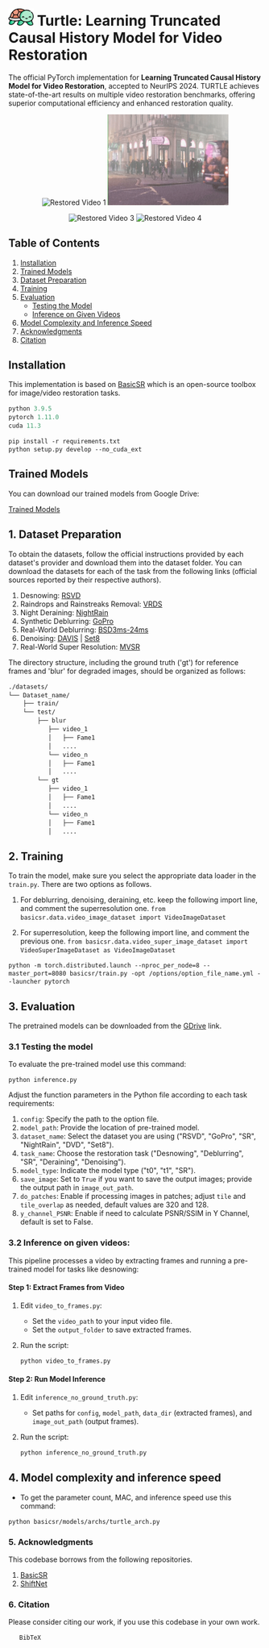 # <img src="assets/turtle.png" alt="Lego Turtle" width="50"> **Turtle: Learning Truncated Causal History Model for Video Restoration**


The official PyTorch implementation for **Learning Truncated Causal History Model for Video Restoration**, accepted to NeurIPS 2024. TURTLE achieves state-of-the-art results on multiple video restoration benchmarks, offering superior computational efficiency and enhanced restoration quality.


<p align="center">
  <img src="assets/gopro.gif" alt="Restored Video 1" width="240" height="180">
  <img src="assets/nightrain30.gif" alt="Restored Video 2" width="240" height="180">
</p>

<p align="center">
  <img src="assets/raindrop.gif" alt="Restored Video 3" width="240" height="180">
  <img src="assets/snowwww.gif" alt="Restored Video 4" width="240" height="180">
</p>


## Table of Contents
1. [Installation](#installation)
2. [Trained Models](#trained-models)
3. [Dataset Preparation](#1-dataset-preparation)
4. [Training](#2-training)
5. [Evaluation](#3-evaluation)
    - [Testing the Model](#31-testing-the-model)
    - [Inference on Given Videos](#32-inference-on-given-videos)
6. [Model Complexity and Inference Speed](#4-model-complexity-and-inference-speed)
7. [Acknowledgments](#5-Acknowledgments)
8. [Citation](#6-citation)

   
## Installation
This implementation is based on [BasicSR](https://github.com/xinntao/BasicSR) which is an open-source toolbox for image/video restoration tasks.

```python
python 3.9.5
pytorch 1.11.0
cuda 11.3
```

```
pip install -r requirements.txt
python setup.py develop --no_cuda_ext
```

## Trained Models

You can download our trained models from Google Drive:

[Trained Models](https://drive.google.com/drive/folders/1Mur4IboaNgEW5qyynTIHq8CSAGtyykrA?usp=sharing)


## 1. Dataset Preparation
To obtain the datasets, follow the official instructions provided by each dataset's provider and download them into the dataset folder. You can download the datasets for each of the task from the following links (official sources reported by their respective authors).

1. Desnowing: [RSVD](https://haoyuchen.com/VideoDesnowing)
2. Raindrops and Rainstreaks Removal: [VRDS](https://hkustgz-my.sharepoint.com/personal/hwu375_connect_hkust-gz_edu_cn/_layouts/15/onedrive.aspx?id=%2Fpersonal%2Fhwu375%5Fconnect%5Fhkust%2Dgz%5Fedu%5Fcn%2FDocuments%2FVRDS&ga=1)
3. Night Deraining: [NightRain](https://drive.google.com/drive/folders/1zsW1D8Wtj_0GH1OOHSL7dwR_MIkZ8-zp?usp=sharing)
4. Synthetic Deblurring: [GoPro](https://seungjunnah.github.io/Datasets/gopro)
5. Real-World Deblurring: [BSD3ms-24ms](https://drive.google.com/drive/folders/1LKLCE_RqPF5chqWgmh3pj7cg-t9KM2Hd?usp=sharing)
6. Denoising: [DAVIS](https://github.com/m-tassano/fastdvdnet?tab=readme-ov-file) | [Set8](https://drive.google.com/drive/folders/11chLkbcX-oKGLOLONuDpXZM2-vujn_KD?usp=sharing)
7. Real-World Super Resolution: [MVSR](https://github.com/HITRainer/EAVSR?tab=readme-ov-file)

The directory structure, including the ground truth ('gt') for reference frames and 'blur' for degraded images, should be organized as follows:

```bash
./datasets/
└── Dataset_name/
    ├── train/
    └── test/
        ├── blur
           ├── video_1
           │   ├── Fame1
           │   ....
           └── video_n
           │   ├── Fame1
           │   ....
        └── gt
           ├── video_1
           │   ├── Fame1
           │   ....
           └── video_n
           │   ├── Fame1
           │   ....
```

## 2. Training
To train the model, make sure you select the appropriate data loader in the `train.py`. There are two options as follows.

1. For deblurring, denoising, deraining, etc. keep the following import line, and comment the superresolution one.
`from basicsr.data.video_image_dataset import VideoImageDataset` 

2. For superresolution, keep the following import line, and comment the previous one.
`from basicsr.data.video_super_image_dataset import VideoSuperImageDataset as VideoImageDataset`

```
python -m torch.distributed.launch --nproc_per_node=8 --master_port=8080 basicsr/train.py -opt /options/option_file_name.yml --launcher pytorch
```

## 3. Evaluation

The pretrained models can be downloaded from the [GDrive]() link.

### 3.1 Testing the model
To evaluate the pre-trained model use this command:

```
python inference.py
```

Adjust the function parameters in the Python file according to each task requirements:
1. `config`: Specify the path to the option file.
2. `model_path`: Provide the location of pre-trained model.
3. `dataset_name`: Select the dataset you are using ("RSVD", "GoPro", "SR", "NightRain", "DVD", "Set8").
4. `task_name`: Choose the restoration task ("Desnowing", "Deblurring", "SR", "Deraining", "Denoising").
5. `model_type`: Indicate the model type ("t0", "t1", "SR").
6. `save_image`: Set to `True` if you want to save the output images; provide the output path in `image_out_path`.
7. `do_patches`: Enable if processing images in patches; adjust `tile` and `tile_overlap` as needed, default values are 320 and 128.
8. `y_channel_PSNR`: Enable if need to calculate PSNR/SSIM in Y Channel, default is set to False.


### 3.2 Inference on given videos:

This pipeline processes a video by extracting frames and running a pre-trained model for tasks like desnowing:

#### Step 1: Extract Frames from Video

1. Edit `video_to_frames.py`:
   - Set the `video_path` to your input video file.
   - Set the `output_folder` to save extracted frames.

2. Run the script:
   ```bash
   python video_to_frames.py
   ```

#### Step 2: Run Model Inference

1. Edit `inference_no_ground_truth.py`:
   - Set paths for `config`, `model_path`, `data_dir` (extracted frames), and `image_out_path` (output frames).
   
2. Run the script:
   ```bash
   python inference_no_ground_truth.py
   ```


## 4. Model complexity and inference speed
* To get the parameter count, MAC, and inference speed use this command:
```
python basicsr/models/archs/turtle_arch.py
```

### 5. Acknowledgments

This codebase borrows from the following repositories.

1. [BasicSR](https://github.com/xinntao/BasicSR)
2. [ShiftNet](https://github.com/dasongli1/Shift-Net)

### 6. Citation

Please consider citing our work, if you use this codebase in your own work.

```
   BibTeX
```
